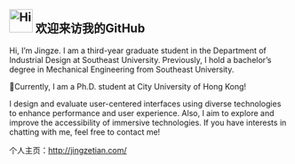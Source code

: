 <h2><img src="src/assert/hellokittydance.gif" alt="Hi" width="42" /> 欢迎来访我的GitHub </h2>

Hi, I’m Jingze. I am a third-year graduate student in the Department of Industrial Design at Southeast University. Previously, I hold a bachelor’s degree in Mechanical Engineering from Southeast University.

🚩Currently, I am a Ph.D. student at City University of Hong Kong!

I design and evaluate user-centered interfaces using diverse technologies to enhance performance and user experience. Also, I aim to explore and improve the accessibility of immersive technologies. If you have interests in chatting with me, feel free to contact me!

个人主页：http://jingzetian.com/
